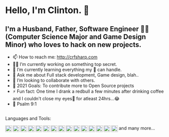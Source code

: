 # Hello, I'm Clinton. 👋
## I'm a Husband, Father, Software Engineer 🐱‍💻 (Computer Science Major and Game Design Minor) who loves to hack on new projects.

- 📫 How to reach me: http://crfsharp.com
- 🐱‍💻 I’m currently working on something top secret.
- 🌱 I’m currently learning everything my 🧠 can handle.  
- 💬 Ask me about Full stack development, Game design, blah..
- 🤝 I’m looking to collaborate with others.
- 🥅 2021 Goals: To contribute more to Open Source projects
- ⚡ Fun fact: One time I drank a redbull a few minutes after drinking coffee and I couldn't close my eyes👀 for atleast 24hrs...😂
- 📖 Psalm 9:1

##
Languages and Tools:

<img align="left" src="https://github.com/get-icon/geticon/raw/master/icons/javascript.svg" alt="JavaScript" width="21px" height="21px" style="max-width:100%;"/>
<img align="left" src="https://github.com/get-icon/geticon/raw/master/icons/react.svg" alt="React" width="21px" height="21px" style="max-width:100%;"/>
<img align="left" src="https://github.com/get-icon/geticon/raw/master/icons/css-3.svg" alt="CSS3" width="21px" height="21px" style="max-width:100%;">
<img align="left" src="https://github.com/get-icon/geticon/raw/master/icons/html-5.svg" alt="HTML5" width="21px" height="21px" style="max-width:100%;">
<img align="left" src="https://github.com/get-icon/geticon/raw/master/icons/bootstrap.svg" alt="Bootstrap" width="21px" height="21px" style="max-width:100%;">
<img align="left" src="https://github.com/get-icon/geticon/raw/master/icons/nodejs-icon.svg" alt="Node.js" width="21px" height="21px" style="max-width:100%;">
<img align="left" src="https://github.com/get-icon/geticon/raw/master/icons/mysql.svg" alt="MySQL" width="21px" height="21px" style="max-width:100%;">
<img align="left" src="https://github.com/get-icon/geticon/raw/master/icons/yarn.svg" alt="Yarn" width="21px" height="21px" style="max-width:100%;">
<img align="left" src="https://github.com/get-icon/geticon/raw/master/icons/python.svg" alt="Python" width="21px" height="21px" style="max-width:100%;">
<img align="left" src="https://github.com/get-icon/geticon/raw/master/icons/java.svg" alt="Java" width="21px" height="21px" style="max-width:100%;"
<img align="left" src="https://github.com/get-icon/geticon/raw/master/icons/c-plusplus.svg" alt="C++" width="21px" height="21px" style="max-width:100%;">
<img align="left" src="https://github.com/get-icon/geticon/raw/master/icons/adobe-photoshop.svg" alt="Adobe Photoshop" width="21px" height="21px" style="max-width:100%;">
<img align="left" src="https://github.com/get-icon/geticon/raw/master/icons/adobe-illustrator.svg" alt="Adobe Illustrator" width="21px" height="21px" style="max-width:100%;">
<img align="left" src="https://github.com/get-icon/geticon/raw/master/icons/wordpress-icon.svg" alt="WordPress" width="21px" height="21px" style="max-width:100%;">
<img align="left" src="https://github.com/get-icon/geticon/raw/master/icons/sublime-text.svg" alt="Sublime Text" width="21px" height="21px" style="max-width:100%;">
<img align="left" src="https://github.com/get-icon/geticon/raw/master/icons/visual-studio-code.svg" alt="Visual Studio Code" width="21px" height="21px" style="max-width:100%;"> and many more...
